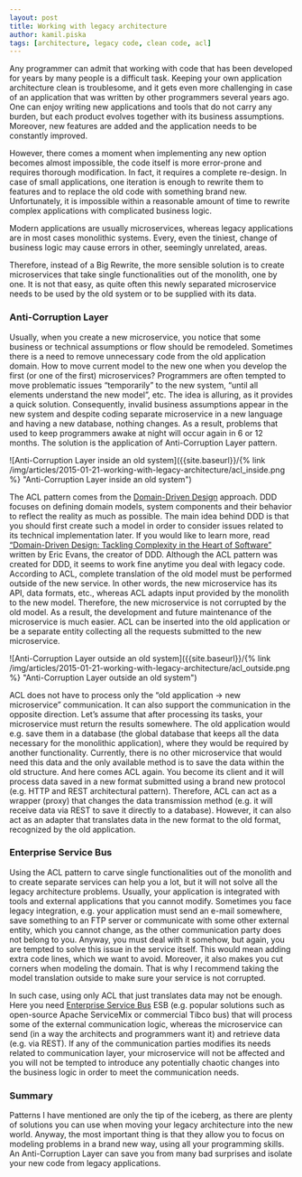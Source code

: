 ```yaml
---
layout: post
title: Working with legacy architecture
author: kamil.piska
tags: [architecture, legacy code, clean code, acl]
---
```


Any programmer can admit that working with code that has been developed for years by many people is a difficult task.
Keeping your own application architecture clean is troublesome, and it gets even more challenging in case of an application
that was written by other programmers several years ago. One can enjoy writing new applications and tools that do
not carry any burden, but each product evolves together with its business assumptions. Moreover, new features are added
and the application needs to be constantly improved.

However, there comes a moment when implementing any new option becomes almost impossible,
the code itself is more error-prone and requires thorough modification. In fact, it requires a complete re-design.
In case of small applications, one iteration is enough to rewrite them to features and to replace the old code with something brand new.
Unfortunately, it is impossible within a reasonable amount of time to rewrite complex applications with complicated business logic.

Modern applications are usually microservices, whereas legacy applications are in most cases monolithic systems.
Every, even the tiniest, change of business logic may cause errors in other, seemingly unrelated, areas.

Therefore, instead of a Big Rewrite, the more sensible solution is to create microservices that take single functionalities out of the monolith, one by one.
It is not that easy, as quite often this newly separated microservice needs to be used by the old system
or to be supplied with its data.

### Anti-Corruption Layer

Usually, when you create a new microservice, you notice that some business or technical assumptions or flow should be remodeled.
Sometimes there is a need to remove unnecessary code from the old application domain.
How to move current model to the new one when you develop the first (or one of the first) microservices?
Programmers are often tempted to move problematic issues “temporarily” to the new system,
“until all elements understand the new model”, etc. The idea is alluring, as it provides a quick solution.
Consequently, invalid business assumptions appear in the new system and despite
coding separate microservice in a new language and having a new database, nothing changes.
As a result, problems that used to keep programmers awake at night will occur again in 6 or 12 months.
The solution is the application of Anti-Corruption Layer pattern.

![Anti-Corruption Layer inside an old system]({{site.baseurl}}/{% link /img/articles/2015-01-21-working-with-legacy-architecture/acl_inside.png %} "Anti-Corruption Layer inside an old system")

The ACL pattern comes from the [Domain-Driven Design](http://en.wikipedia.org/wiki/Domain-driven_design) approach. DDD focuses on defining domain models,
system components and their behavior to reflect the reality as much as possible.
The main idea behind DDD is that you should first create such a model in order to consider issues related to its technical implementation later.
If you would like to learn more, read [“Domain-Driven Design: Tackling Complexity in the Heart of Software”](http://dddcommunity.org/book/evans_2003/) written by Eric Evans, the creator of DDD.
Although the ACL pattern was created for DDD, it seems to work fine anytime you deal with legacy code.
According to ACL, complete translation of the old model must be performed outside of the new service.
In other words, the new microservice has its API, data formats, etc., whereas ACL adapts input provided by the monolith to the new model.
Therefore, the new microservice is not corrupted by the old model.
As a result, the development and future maintenance of the microservice is much easier.
ACL can be inserted into the old application or be a separate entity collecting all the requests submitted to the new microservice.

![Anti-Corruption Layer outside an old system]({{site.baseurl}}/{% link /img/articles/2015-01-21-working-with-legacy-architecture/acl_outside.png %} "Anti-Corruption Layer outside an old system")

ACL does not have to process only the “old application → new microservice” communication.
It can also support the communication in the opposite direction. Let’s assume that after processing its tasks,
your microservice must return the results somewhere. The old application would e.g. save them in a database
(the global database that keeps all the data necessary for the monolithic application), where they would be required by another functionality.
Currently, there is no other microservice that would need this data and the only available method is to save the data within the old structure.
And here comes ACL again. You become its client and it will process data saved in a new format submitted using a brand new protocol
(e.g. HTTP and REST architectural pattern). Therefore, ACL can act as a wrapper (proxy) that changes the data transmission method
(e.g. it will receive data via REST to save it directly to a database).
However, it can also act as an adapter that translates data in the new format to the old format, recognized by the old application.

### Enterprise Service Bus

Using the ACL pattern to carve single functionalities out of the monolith and to create separate services can help you a lot,
but it will not solve all the legacy architecture problems. Usually, your application is integrated with tools
and external applications that you cannot modify. Sometimes you face legacy integration, e.g. your application must send an e-mail somewhere, save something to an FTP server or communicate with some other external entity,
which you cannot change, as the other communication party does not belong to you.
Anyway, you must deal with it somehow, but again, you are tempted to solve this issue in the service itself.
This would mean adding extra code lines, which we want to avoid. Moreover, it also makes you cut corners when modeling the domain.
That is why I recommend taking the model translation outside to make sure your service is not corrupted.

In such case, using only ACL that just translates data may not be enough.
Here you need [Enterprise Service Bus](http://en.wikipedia.org/wiki/Enterprise_service_bus) ESB (e.g. popular solutions such as open-source Apache ServiceMix or commercial Tibco bus)
that will process some of the external communication logic, whereas the microservice can send (in a way the architects and programmers want it)
and retrieve data (e.g. via REST). If any of the communication parties modifies its needs related to communication layer,
your microservice will not be affected and you will not be tempted to introduce any potentially chaotic changes into the business logic in order to meet the communication needs.

### Summary

Patterns I have mentioned are only the tip of the iceberg, as there are plenty of solutions you can use
when moving your legacy architecture into the new world.
Anyway, the most important thing is that they allow you to focus on modeling problems in a brand new way, using all your programming skills.
An Anti-Corruption Layer can save you from many bad surprises and isolate your new code from legacy applications.
